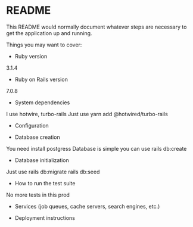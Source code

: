 # README

This README would normally document whatever steps are necessary to get the
application up and running.

Things you may want to cover:

* Ruby version
  
3.1.4

* Ruby on Rails version

7.0.8

* System dependencies

I use hotwire, turbo-rails
Just use yarn add @hotwired/turbo-rails

* Configuration

* Database creation

You need install postgress
Database is simple you can use rails db:create

* Database initialization

Just use rails db:migrate rails db:seed

* How to run the test suite

No more tests in this prod

* Services (job queues, cache servers, search engines, etc.)

* Deployment instructions

